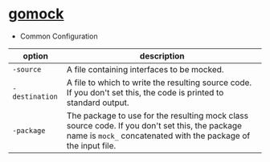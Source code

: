 # [gomock](https://github.com/golang/mock)
- Common Configuration

| option  | description |
|---------|-------------|
| `-source` | A file containing interfaces to be mocked.|
| `-destination`| A file to which to write the resulting source code. If you don't set this, the code is printed to standard output.|
| `-package`| The package to use for the resulting mock class source code. If you don't set this, the package name is `mock_` concatenated with the package of the input file.|